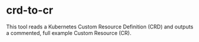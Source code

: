 # crd-to-cr
This tool reads a Kubernetes Custom Resource Definition (CRD) and outputs a commented, full example Custom Resource (CR).
